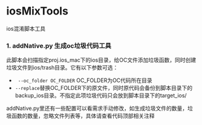 # iosMixTools
ios混淆脚本工具

### 1.  addNative.py 生成oc垃圾代码工具
此脚本会扫描指定proj.ios_mac下的ios目录，给OC文件添加垃圾函数，同时创建垃圾文件到ios/trash目录。它有以下参数可选：

* ` --oc_folder OC_FOLDER` OC_FOLDER为OC代码所在目录
* `--replace`替换OC_FOLDER下的原文件，同时原代码会备份到脚本目录下的backup_ios目录。不指定此项垃圾代码只会放到脚本目录下的target_ios/

addNative.py里还有一些配置可以看需求手动修改，如生成垃圾文件的数量，垃圾函数的数量，忽略文件列表等，具体请查看代码顶部相关注释
